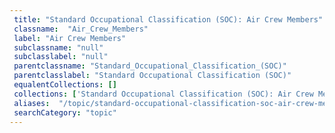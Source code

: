 ```yaml
--- 
 title: "Standard Occupational Classification (SOC): Air Crew Members" 
 classname:  "Air_Crew_Members" 
 label: "Air Crew Members" 
 subclassname: "null" 
 subclasslabel: "null" 
 parentclassname: "Standard_Occupational_Classification_(SOC)" 
 parentclasslabel: "Standard Occupational Classification (SOC)" 
 equalentCollections: [] 
 collections: ['Standard Occupational Classification (SOC): Air Crew Members']
 aliases:  "/topic/standard-occupational-classification-soc-air-crew-members"  
 searchCategory: "topic" 
---
```

